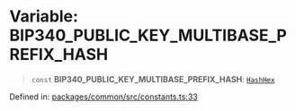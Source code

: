 # Variable: BIP340\_PUBLIC\_KEY\_MULTIBASE\_PREFIX\_HASH

> `const` **BIP340\_PUBLIC\_KEY\_MULTIBASE\_PREFIX\_HASH**: [`HashHex`](../type-aliases/HashHex.md)

Defined in: [packages/common/src/constants.ts:33](https://github.com/dcdpr/did-btcr2-js/blob/c82bc5c69016e1146a0c52c6e6b21621f5abd6d4/packages/common/src/constants.ts#L33)
